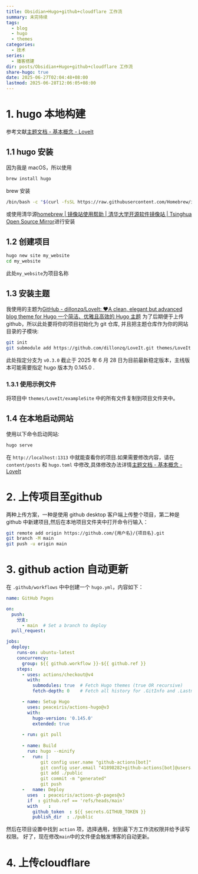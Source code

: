 ```yaml
---
title: Obsidian+Hugo+github+cloudflare 工作流
summary: 未完待续
tags:
  - blog
  - hugo
  - themes
categories:
  - 技术
series:
  - 播客搭建
dir: posts/Obsidian+Hugo+github+cloudflare 工作流
share-hugo: true
date: 2025-06-27T02:04:48+08:00
lastmod: 2025-06-28T12:06:05+08:00
---
```

# 1. hugo 本地构建
参考文献[主题文档 - 基本概念 - LoveIt](https://hugoloveit.com/zh-cn/theme-documentation-basics/#site-configuration)
## 1.1 hugo 安装
因为我是 macOS，所以使用
```zsh
brew install hugo 
```
brew 安装
```zsh
/bin/bash -c "$(curl -fsSL https://raw.githubusercontent.com/Homebrew/install/HEAD/install.sh)"          
```
或使用清华源[homebrew \| 镜像站使用帮助 \| 清华大学开源软件镜像站 \| Tsinghua Open Source Mirror](https://mirrors.tuna.tsinghua.edu.cn/help/homebrew/)进行安装
## 1.2 创建项目
```zsh
hugo new site my_website      
cd my_website  
```
此处`my_website`为项目名称
## 1.3 安装主题
我使用的主题为[GitHub - dillonzq/LoveIt: ❤️A clean, elegant but advanced blog theme for Hugo 一个简洁、优雅且高效的 Hugo 主题](https://github.com/dillonzq/LoveIt)
为了后期便于上传 github，所以此处要将你的项目初始化为 git 仓库, 并且把主题仓库作为你的网站目录的子模块:
```zsh
git init          
git submodule add https://github.com/dillonzq/LoveIt.git themes/LoveIt -b v0.3.0  
```
此处指定分支为 `v0.3.0` 截止于 2025 年 6 月 28 日为目前最新稳定版本，主线版本可能需要指定 hugo 版本为 0.145.0 .
### 1.3.1 使用示例文件
将项目中 `themes/LoveIt/exampleSite` 中的所有文件复制到项目文件夹中。
## 1.4 在本地启动网站
使用以下命令启动网站:
```zsh
hugo serve  
```
在 `http://localhost:1313` 中就能查看你的项目.如果需要修改内容，请在 `content/posts` 和 `hugo.toml` 中修改,具体修改办法详情[主题文档 - 基本概念 - LoveIt](https://hugoloveit.com/zh-cn/theme-documentation-basics/#site-configuration)
# 2. 上传项目至github
两种上传方案，一种是使用 github desktop 客户端上传整个项目，第二种是 github 中新建项目,然后在本地项目文件夹中打开命令行输入：
```zsh
git remote add origin https://github.com/{用户名}/{项目名}.git                    git add .                                                                        git commit -m "first commit"
git branch -M main  
git push -u origin main  
```
# 3. github action 自动更新
在 `.github/workflows` 中中创建一个 `hugo.yml`，内容如下：
```yaml
name: GitHub Pages  

on:  
  push:  
    分支:
      - main  # Set a branch to deploy  
  pull_request:  

jobs:  
  deploy:  
    runs-on: ubuntu-latest  
    concurrency:  
      group: ${{ github.workflow }}-${{ github.ref }}  
    steps:  
      - uses: actions/checkout@v4  
        with:  
          submodules: true  # Fetch Hugo themes (true OR recursive)  
          fetch-depth: 0    # Fetch all history for .GitInfo and .Lastmod  

      - name: Setup Hugo  
        uses: peaceiris/actions-hugo@v3  
        with:  
          hugo-version: '0.145.0'  
          extended: true  
          
      - run: git pull  
      
      - name: Build  
        run: hugo --minify  
      -   run: |
             git config user.name "github-actions[bot]"  
             git config user.email "41898282+github-actions[bot]@users.noreply.github.com"    
             git add ./public  
             git commit -m "generated"  
             git push  
      -   name: Deploy
        uses  : peaceiris/actions-gh-pages@v3
        if  : github.ref == 'refs/heads/main'
        with    :
          github_token  : ${{ secrets.GITHUB_TOKEN }}
          publish_dir  : ./public
```
然后在项目设置中找到 `action` 项，选择通用，划到最下方工作流权限并给予读写权限。
好了，现在修改`main`中的文件便会触发博客的自动更新。
# 4. 上传cloudflare

